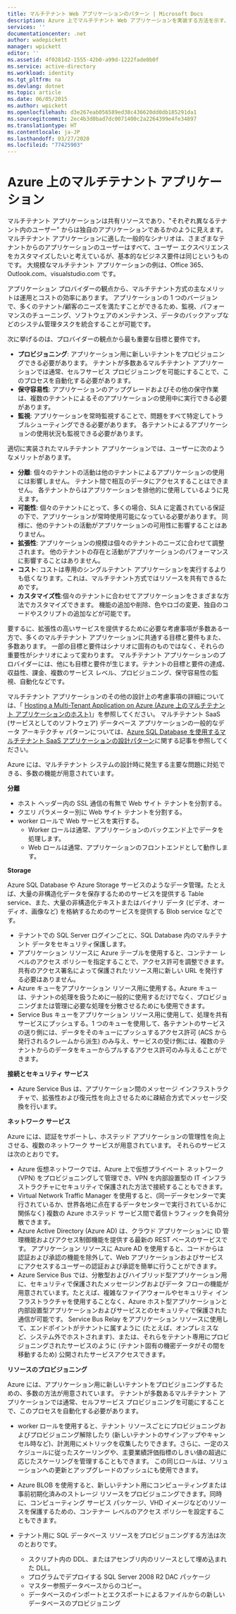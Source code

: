 ```yaml
---
title: マルチテナント Web アプリケーションのパターン | Microsoft Docs
description: Azure 上でマルチテナント Web アプリケーションを実装する方法を示す、アーキテクチャの概要と設計パターンを紹介します。
services: ''
documentationcenter: .net
author: wadepickett
manager: wpickett
editor: ''
ms.assetid: 4f0281d2-1555-42b0-a99d-1222fade0b0f
ms.service: active-directory
ms.workload: identity
ms.tgt_pltfrm: na
ms.devlang: dotnet
ms.topic: article
ms.date: 06/05/2015
ms.author: wpickett
ms.openlocfilehash: d3e267eab056589ed38c436620dd0db185291da1
ms.sourcegitcommit: 2ec4b3d0bad7dc0071400c2a2264399e4fe34897
ms.translationtype: HT
ms.contentlocale: ja-JP
ms.lasthandoff: 03/27/2020
ms.locfileid: "77425903"
---
```

# <a name="multitenant-applications-in-azure"></a>Azure 上のマルチテナント アプリケーション
マルチテナント アプリケーションは共有リソースであり、"それぞれ異なるテナント内のユーザー" からは独自のアプリケーションであるかのように見えます。 マルチテナント アプリケーションに適した一般的なシナリオは、さまざまなテナントからのアプリケーションのユーザーはすべて、ユーザー エクスペリエンスをカスタマイズしたいと考えているが、基本的なビジネス要件は同じというものです。 大規模なマルチテナント アプリケーションの例は、Office 365、Outlook.com、visualstudio.com です。

アプリケーション プロバイダーの観点から、マルチテナント方式の主なメリットは運用とコストの効率にあります。 アプリケーションの 1 つのバージョンで、多くのテナント/顧客のニーズを満たすことができるため、監視、パフォーマンスのチューニング、ソフトウェアのメンテナンス、データのバックアップなどのシステム管理タスクを統合することが可能です。

次に挙げるのは、プロバイダーの観点から最も重要な目標と要件です。

* **プロビジョニング**: アプリケーション用に新しいテナントをプロビジョニングできる必要があります。  テナントが多数あるマルチテナント アプリケーションでは通常、セルフサービス プロビジョニングを可能にすることで、このプロセスを自動化する必要があります。
* **保守容易性**: アプリケーションのアップグレードおよびその他の保守作業は、複数のテナントによるそのアプリケーションの使用中に実行できる必要があります。
* **監視**: アプリケーションを常時監視することで、問題をすべて特定してトラブルシューティングできる必要があります。 各テナントによるアプリケーションの使用状況も監視できる必要があります。

適切に実装されたマルチテナント アプリケーションでは、ユーザーに次のようなメリットがあります。

* **分離**: 個々のテナントの活動は他のテナントによるアプリケーションの使用には影響しません。 テナント間で相互のデータにアクセスすることはできません。 各テナントからはアプリケーションを排他的に使用しているように見えます。
* **可能性**: 個々のテナントにとって、多くの場合、SLA に定義されている保証の下で、アプリケーションが常時使用可能になっている必要があります。 同様に、他のテナントの活動がアプリケーションの可用性に影響することはありません。
* **拡張性**: アプリケーションの規模は個々のテナントのニーズに合わせて調整されます。 他のテナントの存在と活動がアプリケーションのパフォーマンスに影響することはありません。
* **コスト**: コストは専用のシングルテナント アプリケーションを実行するよりも低くなります。これは、マルチテナント方式ではリソースを共有できるためです。
* **カスタマイズ性**:個々のテナントに合わせてアプリケーションをさまざまな方法でカスタマイズできます。 機能の追加や削除、色やロゴの変更、独自のコードやスクリプトの追加などが可能です。

要するに、拡張性の高いサービスを提供するために必要な考慮事項が多数ある一方で、多くのマルチテナント アプリケーションに共通する目標と要件もまた、多数あります。 一部の目標と要件はシナリオに固有のものではなく、それらの重要性がシナリオによって変わります。 マルチテナント アプリケーションのプロバイダーには、他にも目標と要件が生じます。テナントの目標と要件の達成、収益性、課金、複数のサービス レベル、プロビジョニング、保守容易性の監視、自動化などです。

マルチテナント アプリケーションのその他の設計上の考慮事項の詳細については、「 [Hosting a Multi-Tenant Application on Azure (Azure 上のマルチテナント アプリケーションのホスト)][Hosting a Multi-Tenant Application on Azure]」を参照してください。 マルチテナント SaaS (サービスとしてのソフトウェア) データベース アプリケーションの一般的なデータ アーキテクチャ パターンについては、[Azure SQL Database を使用するマルチテナント SaaS アプリケーションの設計パターン](sql-database/sql-database-design-patterns-multi-tenancy-saas-applications.md)に関する記事を参照してください。 

Azure には、マルチテナント システムの設計時に発生する主要な問題に対処できる、多数の機能が用意されています。

**分離**

* ホスト ヘッダー内の SSL 通信の有無で Web サイト テナントを分割する。
* クエリ パラメーター別に Web サイト テナントを分割する。
* worker ロールで Web サービスを実行する。
  * Worker ロールは通常、アプリケーションのバックエンド上でデータを処理します。
  * Web ロールは通常、アプリケーションのフロントエンドとして動作します。

**Storage**

Azure SQL Database や Azure Storage サービスのようなデータ管理。たとえば、大量の非構造化データを保存するためのサービスを提供する Table service、また、大量の非構造化テキストまたはバイナリ データ (ビデオ、オーディオ、画像など) を格納するためのサービスを提供する Blob service などです。

* テナントでの SQL Server ログインごとに、SQL Database 内のマルチテナント データをセキュリティ保護します。
* アプリケーション リソースに Azure テーブルを使用すると、コンテナー レベルのアクセス ポリシーを指定することで、アクセス許可を調整できます。共有のアクセス署名によって保護されたリソース用に新しい URL を発行する必要はありません。
* Azure キューをアプリケーション リソース用に使用する。Azure キューは、テナントの処理を扱うために一般的に使用するだけでなく、プロビジョニングまたは管理に必要な処理を分散させるためにも使用できます。
* Service Bus キューをアプリケーション リソース用に使用して、処理を共有サービスにプッシュする。1 つのキューを使用して、各テナントのサービスの送り側には、データをそのキューにプッシュするアクセス許可 (ACS から発行されるクレームから派生) のみ与え、サービスの受け側には、複数のテナントからのデータをキューからプルするアクセス許可のみ与えることができます。

**接続とセキュリティ サービス**

* Azure Service Bus は、アプリケーション間のメッセージ インフラストラクチャで、拡張性および復元性を向上させるために疎結合方式でメッセージ交換を行います。

**ネットワーク サービス**

Azure には、認証をサポートし、ホステッド アプリケーションの管理性を向上させる、複数のネットワーク サービスが用意されています。 それらのサービスは次のとおりです。

* Azure 仮想ネットワークでは、Azure 上で仮想プライベート ネットワーク (VPN) をプロビジョニングして管理でき、VPN を内部設置型の IT インフラストラクチャにセキュリティで保護された方法で接続することもできます。
* Virtual Network Traffic Manager を使用すると、(同一データセンターで実行されているか、世界各地に点在するデータセンターで実行されているかに関係なく) 複数の Azure ホステッド サービス間で着信トラフィックを負荷分散できます。
* Azure Active Directory (Azure AD) は、クラウド アプリケーションに ID 管理機能およびアクセス制御機能を提供する最新の REST ベースのサービスです。 アプリケーション リソースに Azure AD を使用すると、コードからは認証および承認の機能を除外して、Web アプリケーションおよびサービスにアクセスするユーザーの認証および承認を簡単に行うことができます。
* Azure Service Bus では、分散型およびハイブリッド型アプリケーション用に、セキュリティで保護されたメッセージングおよびデータ フローの機能が用意されています。たとえば、複雑なファイアウォールやセキュリティ インフラストラクチャを使用することなく、Azure ホスト型アプリケーションと内部設置型アプリケーションおよびサービスとのセキュリティで保護された通信が可能です。 Service Bus Relay をアプリケーション リソースに使用して、エンドポイントがテナントに属すように (たとえば、オンプレミスなど、システム外でホストされます)、または、それらをテナント専用にプロビジョニングされたサービスのように (テナント固有の機密データがその間を移動するため) 公開されたサービスアクセスできます。

**リソースのプロビジョニング**

Azure には、アプリケーション用に新しいテナントをプロビジョニングするための、多数の方法が用意されています。 テナントが多数あるマルチテナント アプリケーションでは通常、セルフサービス プロビジョニングを可能にすることで、このプロセスを自動化する必要があります。

* worker ロールを使用すると、テナント リソースごとにプロビジョニングおよびプロビジョニング解除したり (新しいテナントのサインアップやキャンセル時など)、計測用にメトリックを収集したりできます。さらに、一定のスケジュールに従ったスケーリングや、主要業績評価指標のしきい値の超過に応じたスケーリングを管理することもできます。 この同じロールは、ソリューションへの更新とアップグレードのプッシュにも使用できます。
* Azure BLOB を使用すると、新しいテナント用にコンピューティングまたは事前初期化済みのストレージ リソースをプロビジョニングできます。同時に、コンピューティング サービス パッケージ、VHD イメージなどのリソースを保護するための、コンテナー レベルのアクセス ポリシーを設定することもできます。
* テナント用に SQL データベース リソースをプロビジョニングする方法は次のとおりです。
  
  * スクリプト内の DDL、またはアセンブリ内のリソースとして埋め込まれた DLL。
  * プログラムでデプロイする SQL Server 2008 R2 DAC パッケージ
  * マスター参照データベースからのコピー。
  * データベースのインポートとエクスポートによるファイルからの新しいデータベースのプロビジョニング

<!--links-->

[Hosting a Multi-Tenant Application on Azure]: https://msdn.microsoft.com/library/hh534480.aspx
[Designing Multitenant Applications on Azure]: https://msdn.microsoft.com/library/windowsazure/hh689716
